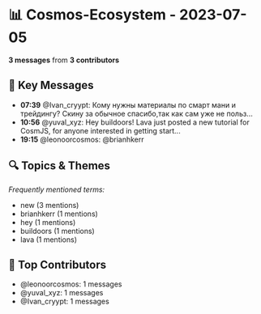 # 📊 Cosmos-Ecosystem - 2023-07-05
**3 messages** from **3 contributors**

## 💬 Key Messages
- **07:39** @Ivan_cryypt: Кому нужны материалы по смарт мани и трейдингу?
Скину за обычное спасибо,так как сам уже не польз...
- **10:56** @yuval_xyz: Hey buildoors! Lava just posted a new tutorial for CosmJS, for anyone interested in getting start...
- **19:15** @leonoorcosmos: @brianhkerr

## 🔍 Topics & Themes
*Frequently mentioned terms:*
- new (3 mentions)
- brianhkerr (1 mentions)
- hey (1 mentions)
- buildoors (1 mentions)
- lava (1 mentions)

## 👥 Top Contributors
- @leonoorcosmos: 1 messages
- @yuval_xyz: 1 messages
- @Ivan_cryypt: 1 messages